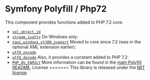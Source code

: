 Symfony Polyfill / Php72
========================
This component provides functions added to PHP 7.2 core:
- [`spl_object_id`](https://php.net/spl_object_id)
- [`stream_isatty`](https://php.net/stream_isatty)
On Windows only:
- [`sapi_windows_vt100_support`](https://php.net/sapi_windows_vt100_support)
Moved to core since 7.2 (was in the optional XML extension earlier):
- [`utf8_encode`](https://php.net/utf8_encode)
- [`utf8_decode`](https://php.net/utf8_decode)
Also, it provides a constant added to PHP 7.2:
- [`PHP_OS_FAMILY`](https://php.net/reserved.constants#constant.php-os-family)
More information can be found in the
[main Polyfill README](https://github.com/symfony/polyfill/blob/master/README.md).
License
=======
This library is released under the [MIT license](LICENSE).

